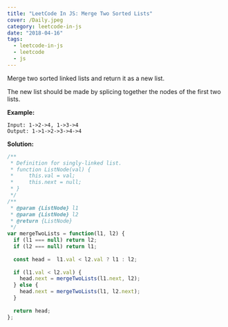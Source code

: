 ```yaml
---
title: "LeetCode In JS: Merge Two Sorted Lists"
cover: /Daily.jpeg
category: leetcode-in-js
date: "2018-04-16"
tags:
  - leetcode-in-js
  - leetcode
  - js
---
```


Merge two sorted linked lists and return it as a new list.

The new list should be made by splicing together the nodes of the first two lists.

**Example:**

```
Input: 1->2->4, 1->3->4
Output: 1->1->2->3->4->4
```

**Solution:**

```js
/**
 * Definition for singly-linked list.
 * function ListNode(val) {
 *     this.val = val;
 *     this.next = null;
 * }
 */
/**
 * @param {ListNode} l1
 * @param {ListNode} l2
 * @return {ListNode}
 */
var mergeTwoLists = function(l1, l2) {
  if (l1 === null) return l2;
  if (l2 === null) return l1;
  
  const head =  l1.val < l2.val ? l1 : l2;
  
  if (l1.val < l2.val) {
    head.next = mergeTwoLists(l1.next, l2);
  } else {
    head.next = mergeTwoLists(l1, l2.next);
  }
  
  return head;
};
```
